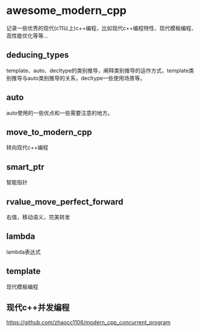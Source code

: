 # awesome_modern_cpp
记录一些优秀的现代(c11以上)c++编程，比如现代c++编程特性、现代模板编程、高性能优化等等...

## deducing_types
template、auto、decltype的类别推导，阐释类别推导的运作方式，template类别推导与auto类别推导的关系，decltype一些使用场景等。

## auto
auto使用的一些优点和一些需要注意的地方。

## move_to_modern_cpp
转向现代c++编程

## smart_ptr
智能指针

## rvalue_move_perfect_forward
右值，移动语义，完美转发

## lambda
lambda表达式

## template
现代模板编程

## 现代c++并发编程
https://github.com/zhaocc1106/modern_cpp_concurrent_program

